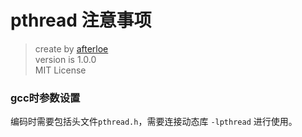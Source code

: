pthread 注意事项
===
> create by [afterloe](60572727@qq.com)  
> version is 1.0.0  
> MIT License  

### gcc时参数设置
编码时需要包括头文件`pthread.h`，需要连接动态库 `-lpthread` 进行使用。